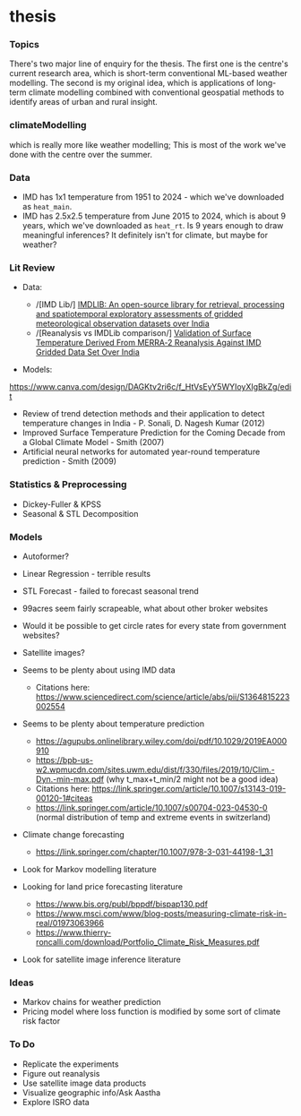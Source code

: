 # thesis


### Topics

There's two major line of enquiry for the thesis. The first one is the centre's current research area, which is short-term conventional ML-based weather modelling. The second is my original idea, which is applications of long-term climate modelling combined with conventional geospatial methods to identify areas of urban and rural insight.


### climateModelling

which is really more like weather modelling; This is most of the work we've done with the centre over the summer.
 
### Data

 - IMD has 1x1 temperature from 1951 to 2024 - which we've downloaded as ``heat_main``.
 - IMD has 2.5x2.5 temperature from June 2015 to 2024, which is about 9 years, which we've downloaded as ``heat_rt``. Is 9 years enough to draw meaningful inferences? It definitely isn't for climate, but maybe for weather?

### Lit Review

 - Data:
     - /[IMD Lib/] [IMDLIB: An open-source library for retrieval, processing and spatiotemporal exploratory assessments of gridded meteorological observation datasets over India](https://www.sciencedirect.com/science/article/abs/pii/S1364815223002554)
     - /[Reanalysis vs IMDLib comparison/] [Validation of Surface Temperature Derived From
MERRA‐2 Reanalysis Against IMD Gridded
Data Set Over India](https://agupubs.onlinelibrary.wiley.com/doi/pdf/10.1029/2019EA000910)

 - Models:
    

https://www.canva.com/design/DAGKtv2ri6c/f_HtVsEyY5WYIoyXIgBkZg/edit

 - Review of trend detection methods and their application to detect temperature changes in India - P. Sonali, D. Nagesh Kumar (2012)
 - Improved Surface Temperature Prediction for the Coming Decade from a Global Climate Model - Smith (2007)
 - Artificial neural networks for automated year-round temperature prediction - Smith (2009)

### Statistics & Preprocessing

 - Dickey-Fuller & KPSS
 - Seasonal & STL Decomposition

### Models

 - Autoformer?
 - Linear Regression - terrible results
 - STL Forecast - failed to forecast seasonal trend

 - 99acres seem fairly scrapeable, what about other broker websites
 - Would it be possible to get circle rates for every state from government websites?

 - Satellite images?


 - Seems to be plenty about using IMD data
     - Citations here: https://www.sciencedirect.com/science/article/abs/pii/S1364815223002554

 - Seems to be plenty about temperature prediction
     - https://agupubs.onlinelibrary.wiley.com/doi/pdf/10.1029/2019EA000910
     - https://bpb-us-w2.wpmucdn.com/sites.uwm.edu/dist/f/330/files/2019/10/Clim.-Dyn.-min-max.pdf (why t_max+t_min/2 might not be a good idea)
     - Citations here: https://link.springer.com/article/10.1007/s13143-019-00120-1#citeas
     - https://link.springer.com/article/10.1007/s00704-023-04530-0 (normal distribution of temp and extreme events in switzerland)

 - Climate change forecasting
     - https://link.springer.com/chapter/10.1007/978-3-031-44198-1_31

 - Look for Markov modelling literature

 - Looking for land price forecasting literature
     - https://www.bis.org/publ/bppdf/bispap130.pdf
     - https://www.msci.com/www/blog-posts/measuring-climate-risk-in-real/01973063966
     - https://www.thierry-roncalli.com/download/Portfolio_Climate_Risk_Measures.pdf

 - Look for satellite image inference literature

### Ideas

 - Markov chains for weather prediction
 - Pricing model where loss function is modified by some sort of climate risk factor


### To Do

 - Replicate the experiments
 - Figure out reanalysis
 - Use satellite image data products
 - Visualize geographic info/Ask Aastha
- Explore ISRO data
